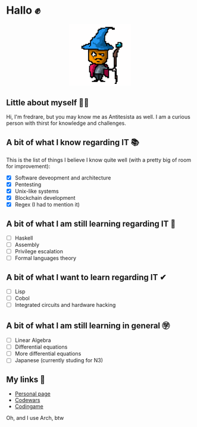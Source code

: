 # Hallo ✊
<p align="center" width="100%"><img width="33%"src="anti.gif" /></p>

## Little about myself 🧙🏻
Hi, I'm fredrare, but you may know me as Antitesista as well. I am a curious person with thirst for knowledge and challenges.

## A bit of what I know regarding IT 📚
This is the list of things I believe I know quite well (with a pretty big of room for improvement):
- [x] Software deveopment and architecture
- [x] Pentesting
- [x] Unix-like systems
- [x] Blockchain development
- [x] Regex (I had to mention it)

## A bit of what I am still learning regarding IT 📓
- [ ] Haskell
- [ ] Assembly
- [ ] Privilege escalation
- [ ] Formal languages theory

## A bit of what I want to learn regarding IT ✔︎
- [ ] Lisp
- [ ] Cobol
- [ ] Integrated circuits and hardware hacking

## A bit of what I am still learning in general ㊫
- [ ] Linear Algebra
- [ ] Differential equations
- [ ] More differential equations
- [ ] Japanese (currently studing for N3)

## My links 🔗
- [Personal page](https://fredrare.com)
- [Codewars](https://www.codewars.com/users/fredrare)
- [Codingame](https://www.codingame.com/profile/5de7afa953f69462f305ec1e809358a98171624)

Oh, and I use Arch, btw
